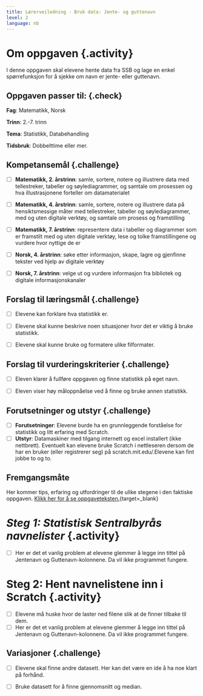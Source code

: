 ```yaml
---
title: Lærerveiledning - Bruk data: Jente- og guttenavn
level: 2
language: nb
---
```


# Om oppgaven {.activity}
I denne oppgaven skal elevene hente data fra SSB og lage en enkel spørrefunksjon for å sjekke om navn er jente- eller guttenavn.

## Oppgaven passer til: {.check}
 __Fag__: Matematikk, Norsk

__Trinn__: 2.-7. trinn

__Tema__: Statistikk, Databehandling

__Tidsbruk__: Dobbelttime eller mer.


## Kompetansemål {.challenge}

- [ ] __Matematikk, 2. årstrinn__: samle, sortere, notere og illustrere data med tellestreker, tabeller og søylediagrammer, og samtale om prosessen og hva illustrasjonene forteller om datamaterialet

- [ ] __Matematikk, 4. årstrinn__: samle, sortere, notere og illustrere data på hensiktsmessige måter med tellestreker, tabeller og søylediagrammer, med og uten digitale verktøy, og samtale om prosess og framstilling

- [ ] __Matematikk, 7. årstrinn__: representere data i tabeller og diagrammer som er framstilt med og uten digitale verktøy, lese og tolke framstillingene og vurdere hvor nyttige de er

- [ ] __Norsk, 4. årstrinn__: søke etter informasjon, skape, lagre og gjenfinne tekster ved hjelp av digitale verktøy

- [ ] __Norsk, 7. årstrinn__: velge ut og vurdere informasjon fra bibliotek og digitale informasjonskanaler


## Forslag til læringsmål {.challenge}

- [ ] Elevene kan forklare hva statistikk er.

- [ ] Elevene skal kunne beskrive noen situasjoner hvor det er viktig å bruke statistikk.

- [ ] Elevene skal kunne bruke og formatere ulike filformater.


## Forslag til vurderingskriterier {.challenge}

- [ ] Eleven klarer å fullføre oppgaven og finne statistikk på eget navn.

- [ ] Eleven viser høy måloppnåelse ved å finne og bruke annen statistikk.



## Forutsetninger og utstyr {.challenge}
- [ ] __Forutsetninger__: Elevene burde ha en grunnleggende forståelse for statistikk og litt erfaring med Scratch. 
- [ ] __Utstyr__: Datamaskiner med tilgang internett og excel installert (ikke nettbrett). Eventuelt kan elevene bruke Scratch i nettleseren dersom de har en bruker (eller registrerer seg) på scratch.mit.edu/.Elevene kan fint jobbe to og to.

## Fremgangsmåte
Her kommer tips, erfaring og utfordringer til de ulike stegene i den faktiske oppgaven. [Klikk her for å se oppgaveteksten.](../data_navn/data_navn.html){target=_blank}


# _Steg 1: Statistisk Sentralbyrås navnelister_ {.activity}
- [ ] Her er det et vanlig problem at elevene glemmer å legge inn tittel på Jentenavn og Guttenavn-kolonnene. Da vil ikke programmet fungere.

# Steg 2: Hent navnelistene inn i Scratch {.activity}
- [ ] Elevene må huske hvor de laster ned filene slik at de finner tilbake til dem.
- [ ] Her er det et vanlig problem at elevene glemmer å legge inn tittel på Jentenavn og Guttenavn-kolonnene. Da vil ikke programmet fungere.

## Variasjoner {.challenge}
- [ ] Elevene skal finne andre datasett. Her kan det være en ide å ha noe klart på forhånd.
- [ ] Bruke datasett for å finne gjennomsnitt og median.

